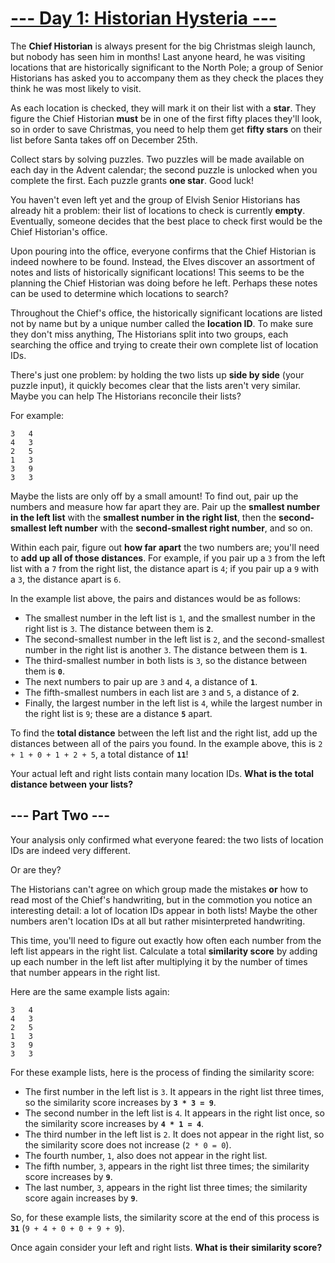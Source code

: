 # [--- Day 1: Historian Hysteria ---](https://adventofcode.com/2024/day/1)

The **Chief Historian** is always present for the big Christmas sleigh launch, but nobody has seen him in months! Last anyone heard, he was visiting locations that are historically significant to the North Pole; a group of Senior Historians has asked you to accompany them as they check the places they think he was most likely to visit.

As each location is checked, they will mark it on their list with a **star**. They figure the Chief Historian **must** be in one of the first fifty places they'll look, so in order to save Christmas, you need to help them get **fifty stars** on their list before Santa takes off on December 25th.

Collect stars by solving puzzles.  Two puzzles will be made available on each day in the Advent calendar; the second puzzle is unlocked when you complete the first.  Each puzzle grants **one star**. Good luck!

You haven't even left yet and the group of Elvish Senior Historians has already hit a problem: their list of locations to check is currently **empty**. Eventually, someone decides that the best place to check first would be the Chief Historian's office.

Upon pouring into the office, everyone confirms that the Chief Historian is indeed nowhere to be found. Instead, the Elves discover an assortment of notes and lists of historically significant locations! This seems to be the planning the Chief Historian was doing before he left. Perhaps these notes can be used to determine which locations to search?

Throughout the Chief's office, the historically significant locations are listed not by name but by a unique number called the **location ID**. To make sure they don't miss anything, The Historians split into two groups, each searching the office and trying to create their own complete list of location IDs.

There's just one problem: by holding the two lists up **side by side** (your puzzle input), it quickly becomes clear that the lists aren't very similar. Maybe you can help The Historians reconcile their lists?

For example:

<pre><code>3   4
4   3
2   5
1   3
3   9
3   3
</code></pre>

Maybe the lists are only off by a small amount! To find out, pair up the numbers and measure how far apart they are. Pair up the **smallest number in the left list** with the **smallest number in the right list**, then the **second-smallest left number** with the **second-smallest right number**, and so on.

Within each pair, figure out **how far apart** the two numbers are; you'll need to **add up all of those distances**. For example, if you pair up a `3` from the left list with a `7` from the right list, the distance apart is `4`; if you pair up a `9` with a `3`, the distance apart is `6`.

In the example list above, the pairs and distances would be as follows:

  - The smallest number in the left list is `1`, and the smallest number in the right list is `3`. The distance between them is **`2`**.
  - The second-smallest number in the left list is `2`, and the second-smallest number in the right list is another `3`. The distance between them is **`1`**.
  - The third-smallest number in both lists is `3`, so the distance between them is **`0`**.
  - The next numbers to pair up are `3` and `4`, a distance of **`1`**.
  - The fifth-smallest numbers in each list are `3` and `5`, a distance of **`2`**.
  - Finally, the largest number in the left list is `4`, while the largest number in the right list is `9`; these are a distance **`5`** apart.

To find the **total distance** between the left list and the right list, add up the distances between all of the pairs you found. In the example above, this is `2 + 1 + 0 + 1 + 2 + 5`, a total distance of **`11`**!

Your actual left and right lists contain many location IDs. **What is the total distance between your lists?**

## --- Part Two ---

Your analysis only confirmed what everyone feared: the two lists of location IDs are indeed very different.

Or are they?

The Historians can't agree on which group made the mistakes **or** how to read most of the Chief's handwriting, but in the commotion you notice an interesting detail: a lot of location IDs appear in both lists! Maybe the other numbers aren't location IDs at all but rather misinterpreted handwriting.

This time, you'll need to figure out exactly how often each number from the left list appears in the right list. Calculate a total **similarity score** by adding up each number in the left list after multiplying it by the number of times that number appears in the right list.

Here are the same example lists again:

<pre><code>3   4
4   3
2   5
1   3
3   9
3   3
</code></pre>

For these example lists, here is the process of finding the similarity score:

  - The first number in the left list is `3`. It appears in the right list three times, so the similarity score increases by **`3 * 3 = 9`**.
  - The second number in the left list is `4`. It appears in the right list once, so the similarity score increases by **`4 * 1 = 4`**.
  - The third number in the left list is `2`. It does not appear in the right list, so the similarity score does not increase (`2 * 0 = 0`).
  - The fourth number, `1`, also does not appear in the right list.
  - The fifth number, `3`, appears in the right list three times; the similarity score increases by **`9`**.
  - The last number, `3`, appears in the right list three times; the similarity score again increases by **`9`**.

So, for these example lists, the similarity score at the end of this process is **`31`** (`9 + 4 + 0 + 0 + 9 + 9`).

Once again consider your left and right lists. **What is their similarity score?**
